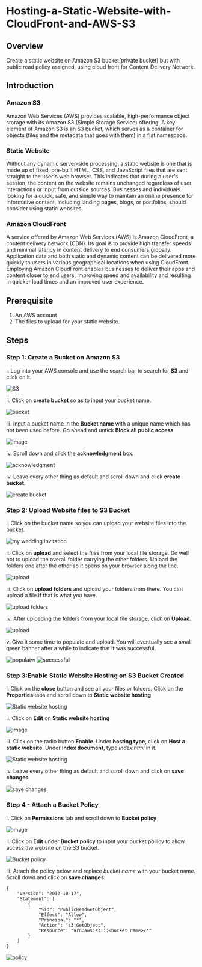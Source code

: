 # Hosting-a-Static-Website-with-CloudFront-and-AWS-S3

## Overview
Create a static website on Amazon S3 bucket(private bucket) but with public read policy assigned, using cloud front for Content Delivery Network.

## Introduction

### Amazon S3

Amazon Web Services (AWS) provides scalable, high-performance object storage with its Amazon S3 (Simple Storage Service) offering. A key element of Amazon S3 is an S3 bucket, which serves as a container for objects (files and the metadata that goes with them) in a flat namespace. 

### Static Website

Without any dynamic server-side processing, a static website is one that is made up of fixed, pre-built HTML, CSS, and JavaScript files that are sent straight to the user's web browser. This indicates that during a user's session, the content on the website remains unchanged regardless of user interactions or input from outside sources. Businesses and individuals looking for a quick, safe, and simple way to maintain an online presence for informative content, including landing pages, blogs, or portfolios, should consider using static websites.

### Amazon CloudFront

A service offered by Amazon Web Services (AWS) is Amazon CloudFront, a content delivery network (CDN). Its goal is to provide high transfer speeds and minimal latency in content delivery to end consumers globally. Application data and both static and dynamic content can be delivered more quickly to users in various geographical locations when using CloudFront. 
Employing Amazon CloudFront enables businesses to deliver their apps and content closer to end users, improving speed and availability and resulting in quicker load times and an improved user experience.

## Prerequisite

1. An AWS account
2. The files to upload for your static website.

## Steps 

### Step 1: Create a Bucket on Amazon S3

i. Log into your AWS console and use the search bar to search for **S3** and click on it.

![S3](https://github.com/Adaeze-69/Hosting-a-Static-Website-with-CloudFront-and-AWS-S3/assets/66219475/9ec43daa-1ede-496c-852e-fa36d570c081)

ii. Click on **create bucket** so as to input your bucket name.

![bucket](https://github.com/Adaeze-69/Hosting-a-Static-Website-with-CloudFront-and-AWS-S3/assets/66219475/60f3d487-3437-49b4-8c83-e3b537d1df86)

iii. Input a bucket name in the **Bucket name** with a unique name which has not been used before. Go ahead and untick **Block all public access**

![image](https://github.com/Adaeze-69/Hosting-a-Static-Website-with-CloudFront-and-AWS-S3/assets/66219475/f1fa2ded-6659-4d5d-99ea-b72ac321e03f)

iv. Scroll down and click the **acknowledgment** box.

![acknowledgment](https://github.com/Adaeze-69/Hosting-a-Static-Website-with-CloudFront-and-AWS-S3/assets/66219475/097104e0-9fc0-4a04-850f-2f859568728d)

iv. Leave every other thing as default and scroll down and click **create bucket**.

![create bucket](https://github.com/Adaeze-69/Hosting-a-Static-Website-with-CloudFront-and-AWS-S3/assets/66219475/8072c6f8-fb78-41b1-8ab7-ef9c824d61f9)

### Step 2: Upload Website files to S3 Bucket

i. Click on the bucket name so you can upload your website files into the bucket.

![my wedding invitation](https://github.com/Adaeze-69/Hosting-a-Static-Website-with-CloudFront-and-AWS-S3/assets/66219475/a78a6759-43ed-4549-97f3-ee53da2b29c6)

ii. Click on **upload** and select the files from your local file storage. Do well not to upload the overall folder carrying the other folders. Upload the folders one after the other so it opens on your browser along the line.

![upload](https://github.com/Adaeze-69/Hosting-a-Static-Website-with-CloudFront-and-AWS-S3/assets/66219475/5753c604-1914-4e47-91a5-5e219b0bda3d)

iii. Click on **upload folders** and upload your folders from there. You can upload a file if that is what you have.

![upload folders](https://github.com/Adaeze-69/Hosting-a-Static-Website-with-CloudFront-and-AWS-S3/assets/66219475/83eceb19-8b4c-47f2-81ad-a21a7e645ea2)

iv. After uploading the folders from your local file storage, click on **Upload**.

![upload](https://github.com/Adaeze-69/Hosting-a-Static-Website-with-CloudFront-and-AWS-S3/assets/66219475/dcd58e92-6c6c-4ada-98a4-8663e63da07a)

v. Give it some time to populate and upload. You will eventually see a small green banner after a while to indicate that it was successful.

![populatw](https://github.com/Adaeze-69/Hosting-a-Static-Website-with-CloudFront-and-AWS-S3/assets/66219475/a3072693-a99b-46e5-a753-18a312f41fa9)
![successful](https://github.com/Adaeze-69/Hosting-a-Static-Website-with-CloudFront-and-AWS-S3/assets/66219475/fdf2c8cf-2a2d-4a1e-8f0a-ff95498cc8d1)

### Step 3:Enable Static Website Hosting on S3 Bucket Created

i. Click on the **close** button and see all your files or folders. Click on the **Properties** tabs and scroll down to **Static website hosting**

![Static website hosting](https://github.com/Adaeze-69/Hosting-a-Static-Website-with-CloudFront-and-AWS-S3/assets/66219475/71fb0efe-4f2c-41e4-b71d-7ff721af1830)

ii. Click on **Edit** on **Static website hosting**

![image](https://github.com/Adaeze-69/Hosting-a-Static-Website-with-CloudFront-and-AWS-S3/assets/66219475/fd3f19e7-a597-4112-bc00-5384b67c1350)

iii. Click on the radio button **Enable**. Under **hosting type**, click on **Host a static website**. Under **Index document**, type *index.html* in it.

![Static website hosting](https://github.com/Adaeze-69/Hosting-a-Static-Website-with-CloudFront-and-AWS-S3/assets/66219475/c47d1f79-a154-4026-80b8-652d2b86d751)

iv. Leave every other thing as default and scroll down and click on **save changes**

![save changes](https://github.com/Adaeze-69/Hosting-a-Static-Website-with-CloudFront-and-AWS-S3/assets/66219475/e739ef18-4c73-486d-85e6-df316bc4f338)

### Step 4 - Attach a Bucket Policy

i. Click on **Permissions** tab and scroll down to **Bucket policy**

![image](https://github.com/Adaeze-69/Hosting-a-Static-Website-with-CloudFront-and-AWS-S3/assets/66219475/638dddb4-1ee1-426b-bad2-6002a868b699)

ii. Click on **Edit** under **Bucket policy** to input your bucket poilicy to allow access the website on the S3 bucket.

![Bucket policy](https://github.com/Adaeze-69/Hosting-a-Static-Website-with-CloudFront-and-AWS-S3/assets/66219475/d75c5092-6d0c-45a7-860e-86d1df4c6383)

iii. Attach the policy below and replace *bucket name* with your bucket name. Scroll down and click on **save changes**.

```
{
    "Version": "2012-10-17",
    "Statement": [
        {
            "Sid": "PublicReadGetObject",
            "Effect": "Allow",
            "Principal": "*",
            "Action": "s3:GetObject",
            "Resource": "arn:aws:s3:::<bucket name>/*"
        }
    ]
}
```

![policy](https://github.com/Adaeze-69/Hosting-a-Static-Website-with-CloudFront-and-AWS-S3/assets/66219475/c4ef00f0-4d65-4b83-b34d-32fbba9d8e21)
